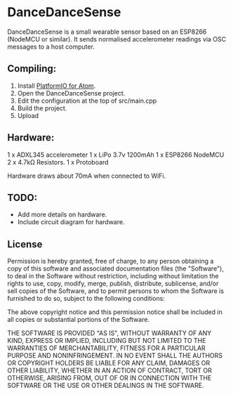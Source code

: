 # DanceDanceSense

DanceDanceSense is a small wearable sensor based on an ESP8266 (NodeMCU or
similar). It sends normalised accelerometer readings via OSC messages to a host
computer.



## Compiling:

1. Install [PlatformIO for Atom](http://platformio.org/).
2. Open the DanceDanceSense project.
3. Edit the configuration at the top of src/main.cpp
4. Build the project.
5. Upload



## Hardware:

1 x ADXL345 accelerometer
1 x LiPo 3.7v 1200mAh
1 x ESP8266 NodeMCU
2 x 4.7kΩ Resistors.
1 x Protoboard

Hardware draws about 70mA when connected to WiFi.



## TODO:

* Add more details on hardware.
* Include circuit diagram for hardware.



## License

Permission is hereby granted, free of charge, to any person obtaining a copy of
this software and associated documentation files (the "Software"), to deal in
the Software without restriction, including without limitation the rights to
use, copy, modify, merge, publish, distribute, sublicense, and/or sell copies of
the Software, and to permit persons to whom the Software is furnished to do so,
subject to the following conditions:

The above copyright notice and this permission notice shall be included in all
copies or substantial portions of the Software.

THE SOFTWARE IS PROVIDED "AS IS", WITHOUT WARRANTY OF ANY KIND, EXPRESS OR
IMPLIED, INCLUDING BUT NOT LIMITED TO THE WARRANTIES OF MERCHANTABILITY, FITNESS
FOR A PARTICULAR PURPOSE AND NONINFRINGEMENT. IN NO EVENT SHALL THE AUTHORS OR
COPYRIGHT HOLDERS BE LIABLE FOR ANY CLAIM, DAMAGES OR OTHER LIABILITY, WHETHER
IN AN ACTION OF CONTRACT, TORT OR OTHERWISE, ARISING FROM, OUT OF OR IN
CONNECTION WITH THE SOFTWARE OR THE USE OR OTHER DEALINGS IN THE SOFTWARE.
